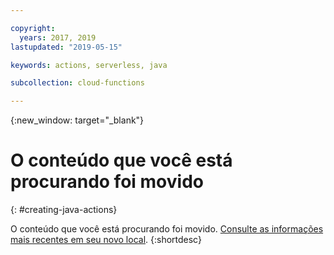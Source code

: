 ```yaml
---

copyright:
  years: 2017, 2019
lastupdated: "2019-05-15"

keywords: actions, serverless, java

subcollection: cloud-functions

---
```


{:new_window: target="_blank"}
# O conteúdo que você está procurando foi movido
{: #creating-java-actions}

O conteúdo que você está procurando foi movido. [Consulte as informações mais recentes em seu novo local](/docs/openwhisk?topic=cloud-functions-prep#prep_java).
{:shortdesc}
